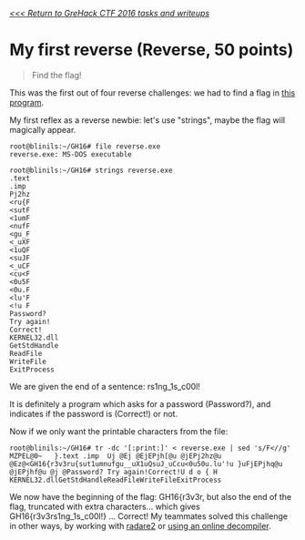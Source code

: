 _[<<< Return to GreHack CTF 2016 tasks and writeups](/CTF-Jeopardy/2016-grehack-ctf)_
# My first reverse (Reverse, 50 points)

> Find the flag!

This was the first out of four reverse challenges: we had to find a flag in [this program](my_first_reverse.exe).

My first reflex as a reverse newbie: let's use "strings", maybe the flag will magically appear.

```console
root@blinils:~/GH16# file reverse.exe
reverse.exe: MS-DOS executable

root@blinils:~/GH16# strings reverse.exe
.text
.imp
Pj2hz
<ru{F
<sutF
<1umF
<nufF
<gu_F
<_uXF
<1uQF
<suJF
<_uCF
<cu<F
<0u5F
<0u.F
<lu'F
<!u F
Password? 
Try again!
Correct!
KERNEL32.dll
GetStdHandle
ReadFile
WriteFile
ExitProcess
```

We are given the end of a sentence: rs1ng_1s_c00l!

It is definitely a program which asks for a password (Password?), and indicates if the password is (Correct!) or not.

Now if we only want the printable characters from the file:

```console
root@blinils:~/GH16# tr -dc '[:print:]' < reverse.exe | sed 's/F<//g'
MZPEL@0~   }.text .imp  Uj @Ej @EjEPjh[@u @jEPj2hz@u @Ez@<GH16{r3v3ru{sut1umnufgu__uX1uQsuJ_uCcu<0u50u.lu'!u }uFjEPjhq@u @jEPjhf@u @j @Password? Try again!Correct!U d o { H  KERNEL32.dllGetStdHandleReadFileWriteFileExitProcess
```

We now have the beginning of the flag: GH16{r3v3r, but also the end of the flag,
truncated with extra characters... which gives GH16{r3v3rs1ng_1s_c00l!} ... Correct!
My teammates solved this challenge in other ways,
by working with [radare2](https://github.com/radare/radare2) or [using an online decompiler](DECOMPILE.md).

